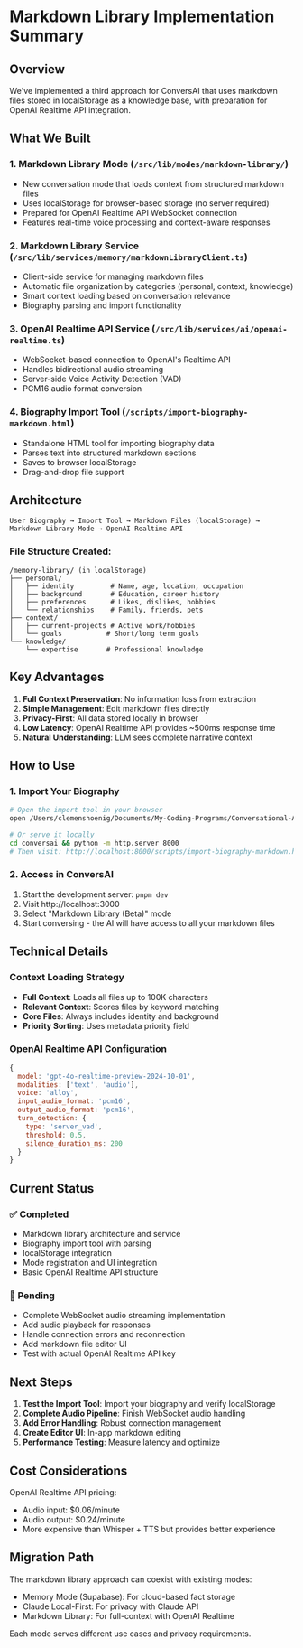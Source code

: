 # Markdown Library Implementation Summary

## Overview
We've implemented a third approach for ConversAI that uses markdown files stored in localStorage as a knowledge base, with preparation for OpenAI Realtime API integration.

## What We Built

### 1. **Markdown Library Mode** (`/src/lib/modes/markdown-library/`)
- New conversation mode that loads context from structured markdown files
- Uses localStorage for browser-based storage (no server required)
- Prepared for OpenAI Realtime API WebSocket connection
- Features real-time voice processing and context-aware responses

### 2. **Markdown Library Service** (`/src/lib/services/memory/markdownLibraryClient.ts`)
- Client-side service for managing markdown files
- Automatic file organization by categories (personal, context, knowledge)
- Smart context loading based on conversation relevance
- Biography parsing and import functionality

### 3. **OpenAI Realtime API Service** (`/src/lib/services/ai/openai-realtime.ts`)
- WebSocket-based connection to OpenAI's Realtime API
- Handles bidirectional audio streaming
- Server-side Voice Activity Detection (VAD)
- PCM16 audio format conversion

### 4. **Biography Import Tool** (`/scripts/import-biography-markdown.html`)
- Standalone HTML tool for importing biography data
- Parses text into structured markdown sections
- Saves to browser localStorage
- Drag-and-drop file support

## Architecture

```
User Biography → Import Tool → Markdown Files (localStorage) → Markdown Library Mode → OpenAI Realtime API
```

### File Structure Created:
```
/memory-library/ (in localStorage)
├── personal/
│   ├── identity         # Name, age, location, occupation
│   ├── background       # Education, career history
│   ├── preferences      # Likes, dislikes, hobbies
│   └── relationships    # Family, friends, pets
├── context/
│   ├── current-projects # Active work/hobbies
│   └── goals           # Short/long term goals
└── knowledge/
    └── expertise       # Professional knowledge
```

## Key Advantages

1. **Full Context Preservation**: No information loss from extraction
2. **Simple Management**: Edit markdown files directly
3. **Privacy-First**: All data stored locally in browser
4. **Low Latency**: OpenAI Realtime API provides ~500ms response time
5. **Natural Understanding**: LLM sees complete narrative context

## How to Use

### 1. Import Your Biography
```bash
# Open the import tool in your browser
open /Users/clemenshoenig/Documents/My-Coding-Programs/Conversational-AI/conversai/scripts/import-biography-markdown.html

# Or serve it locally
cd conversai && python -m http.server 8000
# Then visit: http://localhost:8000/scripts/import-biography-markdown.html
```

### 2. Access in ConversAI
1. Start the development server: `pnpm dev`
2. Visit http://localhost:3000
3. Select "Markdown Library (Beta)" mode
4. Start conversing - the AI will have access to all your markdown files

## Technical Details

### Context Loading Strategy
- **Full Context**: Loads all files up to 100K characters
- **Relevant Context**: Scores files by keyword matching
- **Core Files**: Always includes identity and background
- **Priority Sorting**: Uses metadata priority field

### OpenAI Realtime API Configuration
```javascript
{
  model: 'gpt-4o-realtime-preview-2024-10-01',
  modalities: ['text', 'audio'],
  voice: 'alloy',
  input_audio_format: 'pcm16',
  output_audio_format: 'pcm16',
  turn_detection: {
    type: 'server_vad',
    threshold: 0.5,
    silence_duration_ms: 200
  }
}
```

## Current Status

### ✅ Completed
- Markdown library architecture and service
- Biography import tool with parsing
- localStorage integration
- Mode registration and UI integration
- Basic OpenAI Realtime API structure

### 🚧 Pending
- Complete WebSocket audio streaming implementation
- Add audio playback for responses
- Handle connection errors and reconnection
- Add markdown file editor UI
- Test with actual OpenAI Realtime API key

## Next Steps

1. **Test the Import Tool**: Import your biography and verify localStorage
2. **Complete Audio Pipeline**: Finish WebSocket audio handling
3. **Add Error Handling**: Robust connection management
4. **Create Editor UI**: In-app markdown editing
5. **Performance Testing**: Measure latency and optimize

## Cost Considerations

OpenAI Realtime API pricing:
- Audio input: $0.06/minute
- Audio output: $0.24/minute
- More expensive than Whisper + TTS but provides better experience

## Migration Path

The markdown library approach can coexist with existing modes:
- Memory Mode (Supabase): For cloud-based fact storage
- Claude Local-First: For privacy with Claude API
- Markdown Library: For full-context with OpenAI Realtime

Each mode serves different use cases and privacy requirements.